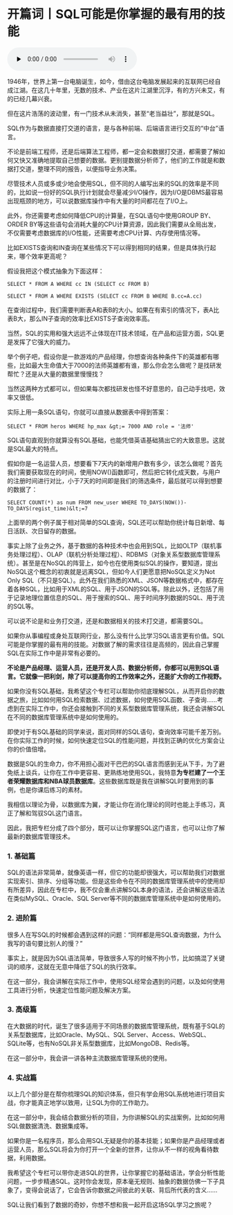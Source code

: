 # 开篇词丨SQL可能是你掌握的最有用的技能

<audio id="audio" title="开篇词丨SQL可能是你掌握的最有用的技能" controls="" preload="none"><source id="mp3" src="https://static001.geekbang.org/resource/audio/2f/ba/2f1e257adfee55598c1da180c4a643ba.mp3"></audio>

1946年，世界上第一台电脑诞生，如今，借由这台电脑发展起来的互联网已经自成江湖。在这几十年里，无数的技术、产业在这片江湖里沉浮，有的方兴未艾，有的已经几幕兴衰。

但在这片浩荡的波动里，有一门技术从未消失，甚至“老当益壮”，那就是SQL。

SQL作为与数据直接打交道的语言，是与各种前端、后端语言进行交互的“中台”语言。

不论是前端工程师，还是后端算法工程师，都一定会和数据打交道，都需要了解如何又快又准确地提取自己想要的数据。更别提数据分析师了，他们的工作就是和数据打交道，整理不同的报告，以便指导业务决策。

尽管技术人员或多或少地会使用SQL，但不同的人编写出来的SQL的效率是不同的，比如说一份好的SQL执行计划就会尽量减少I/O操作，因为I/O是DBMS最容易出现瓶颈的地方，可以说数据库操作中有大量的时间都花在了I/O上。

此外，你还需要考虑如何降低CPU的计算量，在SQL语句中使用GROUP BY、ORDER BY等这些语句会消耗大量的CPU计算资源，因此我们需要从全局出发，不仅需要考虑数据库的I/O性能，还需要考虑CPU计算、内存使用情况等。

比如EXISTS查询和IN查询在某些情况下可以得到相同的结果，但是具体执行起来，哪个效率更高呢？

假设我把这个模式抽象为下面这样：

```
SELECT * FROM A WHERE cc IN (SELECT cc FROM B)

```

```
SELECT * FROM A WHERE EXISTS (SELECT cc FROM B WHERE B.cc=A.cc)

```

在查询过程中，我们需要判断表A和表B的大小。如果在有索引的情况下，表A比表B大，那么IN子查询的效率比EXISTS子查询效率高。

当然，SQL的实用和强大远远不止体现在IT技术领域，在产品和运营方面，SQL更是发挥了它强大的威力。

举个例子吧，假设你是一款游戏的产品经理，你想查询各种条件下的英雄都有哪些，比如最大生命值大于7000的法师英雄都有谁，那么你会怎么做呢？是找研发帮忙？还是从大量的数据里慢慢找？

当然这两种方式都可以，但如果每次都找研发也怪不好意思的，自己动手找吧，效率又很低。

实际上用一条SQL语句，你就可以直接从数据表中得到答案：

```
SELECT * FROM heros WHERE hp_max &gt;= 7000 AND role = '法师'

```

SQL语句直观到你就算没有SQL基础，也能凭借英语基础猜出它的大致意思。这就是SQL最大的特点。

假如你是一名运营人员，想要看下7天内的新增用户数有多少，该怎么做呢？首先我们需要获取现在的时间，使用NOW()函数即可，然后把它转化成天数，与用户的注册时间进行对比，小于7天的时间即是我们的筛选条件，最后就可以得到想要的数据了：

```
SELECT COUNT(*) as num FROM new_user WHERE TO_DAYS(NOW())-TO_DAYS(regist_time)&lt;=7

```

上面举的两个例子属于相对简单的SQL查询，SQL还可以帮助你统计每日新增、每日活跃、次日留存的数据。

事实上除了业务之外，基于数据的各种技术中也会用到SQL，比如OLTP（联机事务处理过程）、OLAP（联机分析处理过程）、RDBMS（对象关系型数据库管理系统）。甚至是在NoSQL的阵营上，如今也在使用类似SQL的操作，要知道，提出NoSQL这个概念的初衷就是远离SQL，但如今人们更愿意把NoSQL定义为Not Only SQL（不只是SQL）。此外在我们熟悉的XML、JSON等数据格式中，都存在着各种SQL，比如用于XML的SQL、用于JSON的SQL等。除此以外，还包括了用于记录地理位置信息的SQL、用于搜索的SQL、用于时间序列数据的SQL、用于流的SQL等。

可以说不论是和业务打交道，还是和数据相关的技术打交道，都需要SQL。

如果你从事编程或身处互联网行业，那么没有什么比学习SQL语言更有价值。SQL可能是你掌握的最有用的技能。对数据了解的需求往往是高频的，因此自己掌握SQL在实际工作中是非常有必要的。

**不论是产品经理、运营人员，还是开发人员、数据分析师，你都可以用到SQL语言。它就像一把利剑，除了可以提高你的工作效率之外，还能扩大你的工作视野。**

如果你没有SQL基础，我希望这个专栏可以帮助你彻底理解SQL，从而开启你的数据之旅，比如如何用SQL检索数据、过滤数据，如何使用SQL函数、子查询……考虑到在实际工作中，你还会接触到不同的关系型数据库管理系统，我还会讲解SQL在不同的数据库管理系统中是如何使用的。

即使对于有SQL基础的同学来说，面对同样的SQL语句，查询效率可能千差万别。在你实际工作的时候，如何快速定位SQL的性能问题，并找到正确的优化方案会让你的价值倍增。

数据是SQL的生命力，你不用担心面对干巴巴的SQL语言而感到无从下手，为了避免纸上谈兵，让你在工作中更容易、更熟练地使用SQL，我特意**为专栏建了一个王者荣耀数据库和NBA球员数据库**。这些数据库既是我在讲解SQL时要用到的事例，也是你课后练习的素材。

我相信以理论为骨，以数据库为翼，才能让你在消化理论的同时也能上手练习，真正了解和驾驭SQL这门语言。

因此，我把专栏分成了四个部分，既可以让你掌握SQL这门语言，也可以让你了解最新的数据库管理技术。

### 1. 基础篇

SQL的语法非常简单，就像英语一样，但它的功能却很强大，可以帮助我们对数据实现索引、排序、分组等功能。但是这些命令在不同的数据库管理系统中的使用却有所差异，因此在专栏中，我不仅会重点讲解SQL本身的语法，还会讲解这些语法在类似MySQL、Oracle、SQL Server等不同的数据库管理系统中是如何使用的。

### 2. 进阶篇

很多人在写SQL的时候都会遇到这样的问题：“同样都是用SQL查询数据，为什么我写的语句要比别人的慢？”

事实上，就是因为SQL语法简单，导致很多人写的时候不拘小节，比如搞混了关键词的顺序，这就在无意中降低了SQL的执行效率。

在这一部分，我会讲解在实际工作中，使用SQL经常会遇到的问题，以及如何使用工具进行分析，快速定位性能问题及解决方案。

### 3. 高级篇

在大数据的时代，诞生了很多适用于不同场景的数据库管理系统，既有基于SQL的关系型数据库，比如Oracle、MySQL、SQL Server、Access、WebSQL、SQLite等，也有NoSQL非关系型数据库，比如MongoDB、Redis等。

在这一部分中，我会讲一讲各种主流数据库管理系统的使用。

### 4. 实战篇

以上几个部分是在帮你梳理SQL的知识体系，但只有学会用SQL系统地进行项目实战，你才能真正地学以致用，让SQL为你的工作助力。

在这一部分中，我会结合数据分析的项目，为你讲解SQL的实战案例，比如如何用SQL做数据清洗、数据集成等。

如果你是一名程序员，那么会用SQL无疑是你的基本技能；如果你是产品经理或者运营人员，那么SQL将会为你打开一个全新的世界，让你从不一样的视角看待数据，利用数据。

我希望这个专栏可以带你走进SQL的世界，让你掌握它的基础语法，学会分析性能问题，一步步精通SQL。这时你会发现，原本毫无规则、抽象的数据仿佛一下子具象了，变得会说话了，它会告诉你数据之间彼此的关联、背后所代表的含义……

SQL让我们看到了数据的奇妙，你想不想和我一起开启这场SQL学习之旅呢？
